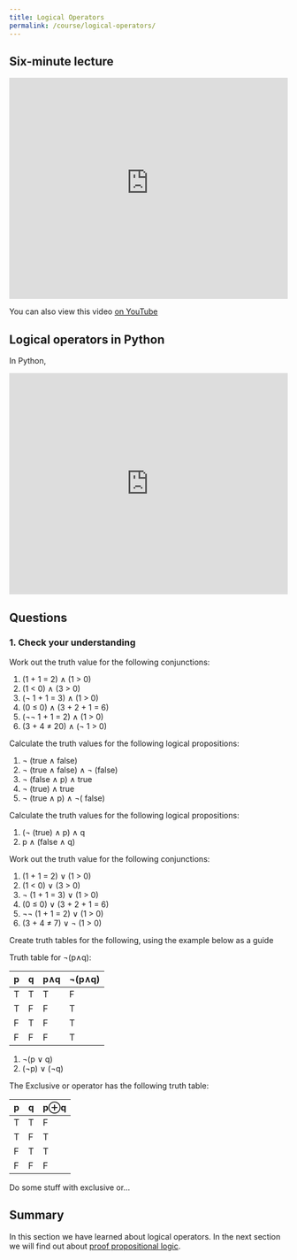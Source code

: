 ```yaml
---
title: Logical Operators
permalink: /course/logical-operators/
---
```


## Six-minute lecture

<iframe width="100%" height="400px" src="https://www.youtube-nocookie.com/embed/X_f8upZKcKc" frameborder="0" allow="accelerometer; autoplay; encrypted-media; gyroscope; picture-in-picture" allowfullscreen></iframe>

You can also view this video [on YouTube](https://youtu.be/X_f8upZKcKc)


## Logical operators in Python

In Python, 

<iframe height="400px" width="100%" src="https://repl.it/@davidgundry/MathsForCSModularArithmaticModulusDemo?lite=true" scrolling="no" frameborder="no" allowtransparency="true" allowfullscreen="true" sandbox="allow-forms allow-pointer-lock allow-popups allow-same-origin allow-scripts allow-modals"></iframe>


## Questions

### 1. Check your understanding

Work out the truth value for the following conjunctions:

1. (1 + 1 = 2) ∧ (1 > 0)
2. (1 < 0) ∧ (3 > 0)
3. (¬ 1 + 1 = 3) ∧ (1 > 0)
4. (0 ≤ 0) ∧ (3 + 2 + 1 = 6)
5. (¬¬ 1 + 1 = 2) ∧ (1 > 0)
6. (3 + 4 ≠ 20) ∧ (¬ 1 > 0)

Calculate the truth values for the following logical propositions:

1. ¬ (true ∧ false)
2. ¬ (true ∧ false) ∧ ¬ (false)
3. ¬ (false ∧ p) ∧ true
4. ¬ (true) ∧ true
5. ¬ (true ∧ p) ∧ ¬( false)

Calculate the truth values for the following logical propositions:

1. (¬ (true) ∧ p) ∧ q
2. p ∧ (false ∧ q)

Work out the truth value for the following conjunctions: 

1. (1 + 1 = 2) ∨ (1 > 0)
2. (1 < 0) ∨ (3 > 0)
3. ¬ (1 + 1 = 3) ∨ (1 > 0)
4. (0 ≤ 0) ∨ (3 + 2 + 1 = 6)
5. ¬¬ (1 + 1 = 2) ∨ (1 > 0)
6. (3 + 4 ≠ 7) ∨ ¬ (1 > 0)

Create truth tables for the following, using the example below as a guide

Truth table for ¬(p∧q):

| p | q | p∧q | ¬(p∧q) |
|---|---|-----|--------|
| T | T | T   | F |
| T | F | F   | T |
| F | T | F   | T |
| F | F | F   | T |

1. ¬(p ∨ q)
2. (¬p) ∨ (¬q)


The Exclusive or operator has the following truth table:

| p | q | p⊕q |
|---|---|-----|
| T | T | F   |
| T | F | T   | 
| F | T | T   |
| F | F | F   |

Do some stuff with exclusive or...

## Summary

In this section we have learned about logical operators. In the next section we will find out about [proof propositional logic](./proof/).